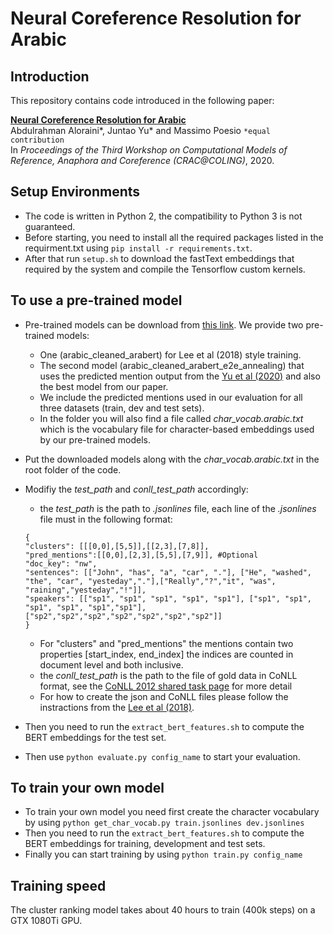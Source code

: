 # Neural Coreference Resolution for Arabic

## Introduction
This repository contains code introduced in the following paper:
 
**[Neural Coreference Resolution for Arabic](https://arxiv.org/abs/2011.00286)**  
Abdulrahman Aloraini*, Juntao Yu* and Massimo Poesio 	`*equal contribution`  
In *Proceedings of the Third Workshop on Computational Models of Reference, Anaphora and Coreference (CRAC@COLING)*, 2020.

## Setup Environments
* The code is written in Python 2, the compatibility to Python 3 is not guaranteed.  
* Before starting, you need to install all the required packages listed in the requirment.txt using `pip install -r requirements.txt`.
* After that run `setup.sh` to download the fastText embeddings that required by the system and compile the Tensorflow custom kernels.

## To use a pre-trained model
* Pre-trained models can be download from [this link](https://www.dropbox.com/s/24sw519xjgmxnf6/best_models_crac2020.zip?dl=0). We provide two pre-trained models:
   * One (arabic_cleaned_arabert) for Lee et al (2018) style training.
   * The second model (arabic_cleaned_arabert_e2e_annealing) that uses the predicted mention output from the [Yu et al (2020)](https://github.com/juntaoy/dali-md) and also the best model from our paper.
   * We include the predicted mentions used in our evaluation for all three datasets (train, dev and test sets).
   * In the folder you will also find a file called *char_vocab.arabic.txt* which is the vocabulary file for character-based embeddings used by our pre-trained models.
* Put the downloaded models along with the *char_vocab.arabic.txt* in the root folder of the code.
* Modifiy the *test_path* and *conll_test_path* accordingly:
   * the *test_path* is the path to *.jsonlines* file, each line of the *.jsonlines* file must in the following format:
   
   ```
  {
  "clusters": [[[0,0],[5,5]],[[2,3],[7,8]],
  "pred_mentions":[[0,0],[2,3],[5,5],[7,9]], #Optional
  "doc_key": "nw",
  "sentences": [["John", "has", "a", "car", "."], ["He", "washed", "the", "car", "yesteday","."],["Really","?","it", "was", "raining","yesteday","!"]],
  "speakers": [["sp1", "sp1", "sp1", "sp1", "sp1"], ["sp1", "sp1", "sp1", "sp1", "sp1","sp1"],["sp2","sp2","sp2","sp2","sp2","sp2","sp2"]]
  }
  ```
  
  * For "clusters" and "pred_mentions" the mentions contain two properties \[start_index, end_index\] the indices are counted in document level and both inclusive.
  * the *conll_test_path* is the path to the file of gold data in CoNLL format, see the [CoNLL 2012 shared task page](http://conll.cemantix.org/2012/introduction.html) for more detail
  * For how to create the json and CoNLL files please follow the instractions from the [Lee et al (2018)](https://github.com/kentonl/e2e-coref).
      
* Then you need to run the `extract_bert_features.sh` to compute the BERT embeddings for the test set.
* Then use `python evaluate.py config_name` to start your evaluation.

## To train your own model
* To train your own model you need first create the character vocabulary by using `python get_char_vocab.py train.jsonlines dev.jsonlines`
* Then you need to run the `extract_bert_features.sh` to compute the BERT embeddings for training, development and test sets.
* Finally you can start training by using `python train.py config_name`

## Training speed
The cluster ranking model takes about 40 hours to train (400k steps) on a GTX 1080Ti GPU. 
